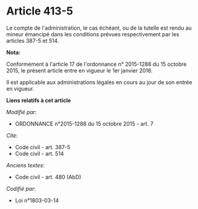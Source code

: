 # Article 413-5

Le compte de l'administration, le cas échéant, ou de la tutelle est rendu au mineur émancipé dans les conditions prévues
respectivement par les articles 387-5 et 514.

**Nota:**

Conformément à l'article 17 de l'ordonnance n° 2015-1288 du 15 octobre 2015, le présent article entre en vigueur le 1er
janvier 2016.

Il est applicable aux administrations légales en cours au jour de son entrée en vigueur.

**Liens relatifs à cet article**

_Modifié par_:

  - ORDONNANCE n°2015-1288 du 15 octobre 2015 - art. 7

_Cite_:

  - Code civil - art. 387-5
  - Code civil - art. 514

_Anciens textes_:

  - Code civil - art. 480 (AbD)

_Codifié par_:

  - Loi n°1803-03-14
